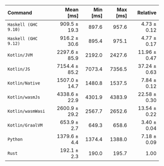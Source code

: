 | Command | Mean [ms] | Min [ms] | Max [ms] | Relative |
|:---|---:|---:|---:|---:|
| `Haskell (GHC 9.10)` | 909.5 ± 19.3 | 897.6 | 957.6 | 4.73 ± 0.12 |
| `Haskell (GHC 9.12)` | 916.2 ± 30.6 | 895.4 | 975.1 | 4.77 ± 0.17 |
| `Kotlin/JVM` | 2297.6 ± 85.9 | 2192.0 | 2427.6 | 11.96 ± 0.47 |
| `Kotlin/JS` | 7154.4 ± 85.2 | 7073.4 | 7356.5 | 37.24 ± 0.63 |
| `Kotlin/Native` | 1507.0 ± 14.7 | 1480.8 | 1537.5 | 7.84 ± 0.12 |
| `Kotlin/wasmJs` | 4338.6 ± 22.9 | 4301.9 | 4383.9 | 22.58 ± 0.30 |
| `Kotlin/wasmWasi` | 2600.9 ± 29.2 | 2567.7 | 2652.6 | 13.54 ± 0.22 |
| `Kotlin/GraalVM` | 653.9 ± 2.7 | 649.3 | 658.6 | 3.40 ± 0.04 |
| `Python` | 1379.6 ± 4.4 | 1374.4 | 1388.0 | 7.18 ± 0.09 |
| `Rust` | 192.1 ± 2.3 | 190.0 | 195.7 | 1.00 |
